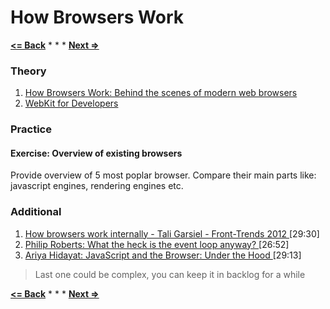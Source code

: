 # How Browsers Work

**[<= Back](../../01-syntax/10-project-egg/project-egg.md)**		*	*	*	**[Next =>](../01-dom/dom.md)**

### Theory

1. [How Browsers Work: Behind the scenes of modern web browsers](http://www.html5rocks.com/en/tutorials/internals/howbrowserswork/)
1. [WebKit for Developers](http://www.paulirish.com/2013/webkit-for-developers/)


### Practice

#### Exercise: Overview of existing browsers
 
Provide overview of 5 most poplar browser. 
Compare their main parts like: javascript engines, rendering engines etc.

### Additional

1. [How browsers work internally - Tali Garsiel - Front-Trends 2012 ](https://vimeo.com/44182484) [29:30]
1. [Philip Roberts: What the heck is the event loop anyway? ](http://2014.jsconf.eu/speakers/philip-roberts-what-the-heck-is-the-event-loop-anyway.html)[26:52]
1. [Ariya Hidayat: JavaScript and the Browser: Under the Hood ](https://www.youtube.com/watch?v=dibzLw4wPms) [29:13]
> Last one could be complex, you can keep it in backlog for a while

**[<= Back](../../01-syntax/10-project-egg/project-egg.md)**		*	*	*	**[Next =>](../01-dom/dom.md)**
